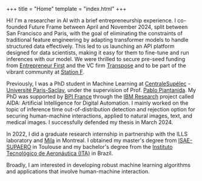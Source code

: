 +++
title = "Home"
template = "index.html"
+++

Hi! I'm a researcher in AI with a brief entrepreneurship experience. I co-founded Future Frame between April and November 2024, split between San Francisco and Paris, with the goal of eliminating the constraints of traditional feature engineering by adapting transformer models to handle structured data effectively. This led to us launching an API platform designed for data scientists, making it easy for them to fine-tune and run inferences with our model. We were thrilled to secure pre-seed funding from [Entrepreneur First](https://www.joinef.com/) and the VC firm [Transpose](https://www.transposeplatform.vc/) and to be part of the vibrant community at [Station F](https://stationf.co/).

Previously, I was a PhD student in Machine Learning at [CentraleSupélec](https://www.centralesupelec.fr/) - [Université Paris-Saclay](https://www.universite-paris-saclay.fr/), under the supervision of Prof. [Pablo Piantanida](http://webpages.lss.supelec.fr/perso/pablo.piantanida/Welcome.html). My PhD was supported by [BPI France](https://www.bpifrance.com/) through the [IBM Research](https://research.ibm.com/) project called AIDA: Artificial Intelligence for Digital Automation. I mainly worked on the topic of inference time out-of-distribution detection and rejection option for securing human-machine interactions, applied to natural images, text, and medical images. I successfully defended my thesis in March 2024.

In 2022, I did a graduate research internship in partnership with the ILLS laboratory and [Mila](https://mila.quebec/en/) in Montreal. I obtained my master's degree from [ISAE-SUPAERO](https://www.isae-supaero.fr/en/) in Toulouse and my bachelor's degree from the [Instituto Tecnológico de Aeronáutica (ITA)](https://ita.br/) in Brazil.

Broadly, I am interested in developing robust machine learning algorithms and applications that involve human-machine interaction.
